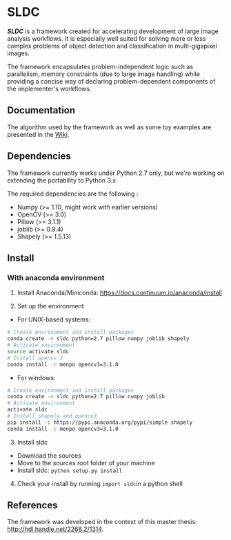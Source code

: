 # SLDC

**_SLDC_** is a framework created for accelerating development of large image analysis workflows. It is especially well 
suited for solving more or less complex problems of object detection and classification in multi-gigapixel images.

The framework encapsulates problem-independent logic such as parallelism, memory constraints (due to large image handling) 
while providing a concise way of declaring problem-dependent components of the implementer's workflows.

## Documentation

The algorithm used by the framework as well as some toy examples are presented in the [Wiki](https://github.com/waliens/sldc/wiki).

## Dependencies

The framework currently works under Python 2.7 only, but we're working on extending the portability to Python 3.x.

The required dependencies are the following :

* Numpy (>= 1.10, might work with earlier versions)
* OpenCV (>= 3.0)
* Pillow (>= 3.1.1)
* joblib (>= 0.9.4)
* Shapely (>= 1.5.13)

## Install

### With anaconda environment

1) Install Anaconda/Miniconda: https://docs.continuum.io/anaconda/install

2) Set up the environment

 + For UNIX-based systems:
```bash
# Create envrionment and install packages
conda create -n sldc python=2.7 pillow numpy joblib shapely
# Activate environment
source activate sldc
# Install opencv 3
conda install -c menpo opencv3=3.1.0
```

 + For windows:
```bash
# Create environment and install packages
conda create -n sldc python=2.7 pillow numpy joblib
# Activate environment
activate sldc
# Install shapely and opencv3
pip install -i https://pypi.anaconda.org/pypi/simple shapely
conda install -c menpo opencv3=3.1.0
```

3) Install sldc

 + Download the sources
 + Move to the sources root folder of your machine
 + Install sldc: `python setup.py install`

4) Check your install by running ```import sldc```in a python shell


## References

The framework was developed in the context of this master thesis: http://hdl.handle.net/2268.2/1314.
